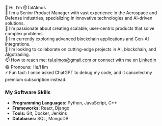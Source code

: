 👋 Hi, I’m @TalAlmos  
🚀 I’m a Senior Product Manager with vast experience in the Aerospace and Defense industries, specializing in innovative technologies and AI-driven solutions.  
👀 I’m passionate about creating scalable, user-centric products that solve complex problems.  
🌱 I’m currently exploring advanced blockchain applications and Gen-AI integrations.  
💞️ I’m looking to collaborate on cutting-edge projects in AI, blockchain, and Algotrading.  
📫 How to reach me: tal.almos@gmail.com or connect with me on [LinkedIn](https://linkedin.com/in/talalmos)  
😄 Pronouns: He/Him  
⚡ Fun fact: I once asked ChatGPT to debug my code, and it canceled my premium subscription instead.  


<!---
TalAlmos/TalAlmos is a ✨ special ✨ repository because its `README.md` (this file) appears on your GitHub profile.
You can click the Preview link to take a look at your changes.
--->
### My Software Skills

- **Programming Languages:** Python, JavaScript, C++
- **Frameworks:** React, Django
- **Tools:** Git, Docker, Jenkins
- **Databases:** SQL, MongoDB
